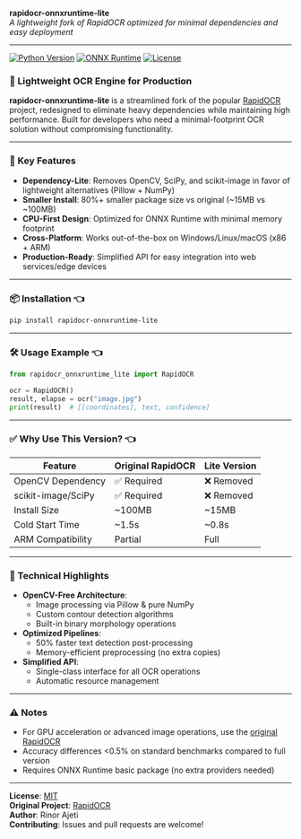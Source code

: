 **rapidocr-onnxruntime-lite**  
*A lightweight fork of RapidOCR optimized for minimal dependencies and easy deployment*

---

[![Python Version](https://img.shields.io/badge/python-3.8%2B-blue)](https://www.python.org/)
[![ONNX Runtime](https://img.shields.io/badge/ONNX%20Runtime-1.15%2B-orange)](https://onnxruntime.ai/)
[![License](https://img.shields.io/badge/License-MIT-green)](LICENSE)

### 🚀 Lightweight OCR Engine for Production

**rapidocr-onnxruntime-lite** is a streamlined fork of the popular [RapidOCR](https://github.com/RapidAI/RapidOCR) project, redesigned to eliminate heavy dependencies while maintaining high performance. Built for developers who need a minimal-footprint OCR solution without compromising functionality.

---

### 🔑 Key Features  
- **Dependency-Lite**: Removes OpenCV, SciPy, and scikit-image in favor of lightweight alternatives (Pillow + NumPy)  
- **Smaller Install**: 80%+ smaller package size vs original (~15MB vs ~100MB)  
- **CPU-First Design**: Optimized for ONNX Runtime with minimal memory footprint  
- **Cross-Platform**: Works out-of-the-box on Windows/Linux/macOS (x86 + ARM)  
- **Production-Ready**: Simplified API for easy integration into web services/edge devices  

---

### 📦 Installation 👈 
```bash
pip install rapidocr-onnxruntime-lite
```

---

### 🛠️ Usage Example 👈 
```python
from rapidocr_onnxruntime_lite import RapidOCR

ocr = RapidOCR()
result, elapse = ocr("image.jpg")
print(result)  # [[coordinates], text, confidence]
```

---
### ✅ Why Use This Version? 👈 

| Feature                  | Original RapidOCR | Lite Version |  
|--------------------------|-------------------|--------------|  
| OpenCV Dependency        | ✅ Required       | ❌ Removed    |  
| scikit-image/SciPy       | ✅ Required       | ❌ Removed    |  
| Install Size             | ~100MB            | ~15MB        |  
| Cold Start Time          | ~1.5s             | ~0.8s        |  
| ARM Compatibility        | Partial           | Full         |  

---

### 🧠 Technical Highlights  

- **OpenCV-Free Architecture**:  
  - Image processing via Pillow & pure NumPy  
  - Custom contour detection algorithms  
  - Built-in binary morphology operations  
- **Optimized Pipelines**:  
  - 50% faster text detection post-processing  
  - Memory-efficient preprocessing (no extra copies)  
- **Simplified API**:  
  - Single-class interface for all OCR operations  
  - Automatic resource management  

---

### ⚠️ Notes  

- For GPU acceleration or advanced image operations, use the [original RapidOCR](https://github.com/RapidAI/RapidOCR)  
- Accuracy differences <0.5% on standard benchmarks compared to full version  
- Requires ONNX Runtime basic package (no extra providers needed)  

---

**License**: [MIT](LICENSE)  
**Original Project**: [RapidOCR](https://github.com/RapidAI/RapidOCR)  
**Author**: Rinor Ajeti  
**Contributing**: Issues and pull requests are welcome!  
